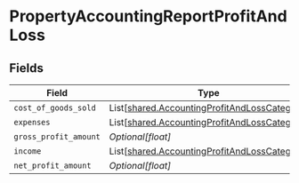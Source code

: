 # PropertyAccountingReportProfitAndLoss


## Fields

| Field                                                                                                  | Type                                                                                                   | Required                                                                                               | Description                                                                                            |
| ------------------------------------------------------------------------------------------------------ | ------------------------------------------------------------------------------------------------------ | ------------------------------------------------------------------------------------------------------ | ------------------------------------------------------------------------------------------------------ |
| `cost_of_goods_sold`                                                                                   | List[[shared.AccountingProfitAndLossCategory](../../models/shared/accountingprofitandlosscategory.md)] | :heavy_minus_sign:                                                                                     | N/A                                                                                                    |
| `expenses`                                                                                             | List[[shared.AccountingProfitAndLossCategory](../../models/shared/accountingprofitandlosscategory.md)] | :heavy_minus_sign:                                                                                     | N/A                                                                                                    |
| `gross_profit_amount`                                                                                  | *Optional[float]*                                                                                      | :heavy_minus_sign:                                                                                     | N/A                                                                                                    |
| `income`                                                                                               | List[[shared.AccountingProfitAndLossCategory](../../models/shared/accountingprofitandlosscategory.md)] | :heavy_minus_sign:                                                                                     | N/A                                                                                                    |
| `net_profit_amount`                                                                                    | *Optional[float]*                                                                                      | :heavy_minus_sign:                                                                                     | N/A                                                                                                    |